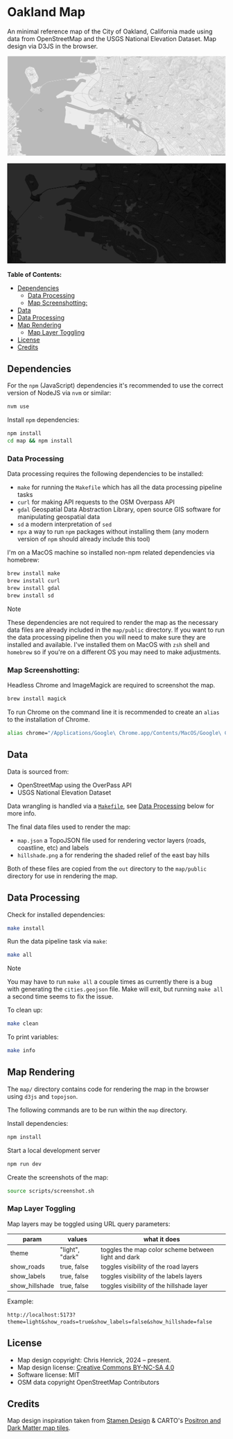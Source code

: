 <!-- omit from toc -->

# Oakland Map

An minimal reference map of the City of Oakland, California made using data from OpenStreetMap and the USGS National Elevation Dataset. Map design via D3JS in the browser.

![a light gray color scheme geographic map of Oakland, California centered on downtown](/img/oakland-map-light.webp)

![a dark gray color scheme geographic map of Oakland, California centered on downtown](/img/oakland-map-dark.webp)

**Table of Contents:**

- [Dependencies](#dependencies)
  - [Data Processing](#data-processing)
  - [Map Screenshotting:](#map-screenshotting)
- [Data](#data)
- [Data Processing](#data-processing-1)
- [Map Rendering](#map-rendering)
  - [Map Layer Toggling](#map-layer-toggling)
- [License](#license)
- [Credits](#credits)

## Dependencies

For the `npm` (JavaScript) dependencies it's recommended to use the correct version of NodeJS via `nvm` or similar:

```bash
nvm use
```

Install `npm` dependencies:

```bash
npm install
cd map && npm install
```

### Data Processing

Data processing requires the following dependencies to be installed:

- `make` for running the `Makefile` which has all the data processing pipeline tasks
- `curl` for making API requests to the OSM Overpass API
- `gdal` Geospatial Data Abstraction Library, open source GIS software for manipulating geospatial data
- `sd` a modern interpretation of `sed`
- `npx` a way to run `npm` packages without installing them (any modern version of `npm` should already include this tool)

I'm on a MacOS machine so installed non-npm related dependencies via homebrew:

```bash
brew install make
brew install curl
brew install gdal
brew install sd
```

> [!NOTE]
> These dependencies are not required to render the map as the necessary data files are already included in the `map/public` directory. If you want to run the data processing pipeline then you will need to make sure they are installed and available. I've installed them on MacOS with `zsh` shell and `homebrew` so if you're on a different OS you may need to make adjustments.

### Map Screenshotting:

Headless Chrome and ImageMagick are required to screenshot the map.

```bash
brew install magick
```

To run Chrome on the command line it is recommended to create an `alias` to the installation of Chrome.

```bash
alias chrome="/Applications/Google\ Chrome.app/Contents/MacOS/Google\ Chrome"
```

## Data

Data is sourced from:

- OpenStreetMap using the OverPass API
- USGS National Elevation Dataset

Data wrangling is handled via a [`Makefile`](./Makefile), see [Data Processing](#data-processing) below for more info.

The final data files used to render the map:

- `map.json` a TopoJSON file used for rendering vector layers (roads, coastline, etc) and labels
- `hillshade.png` a for rendering the shaded relief of the east bay hills

Both of these files are copied from the `out` directory to the `map/public` directory for use in rendering the map.

## Data Processing

Check for installed dependencies:

```bash
make install
```

Run the data pipeline task via `make`:

```bash
make all
```

> [!NOTE]
> You may have to run `make all` a couple times as currently there is a bug with generating the `cities.geojson` file. Make will exit, but running `make all` a second time seems to fix the issue.

To clean up:

```bash
make clean
```

To print variables:

```bash
make info
```

## Map Rendering

The `map/` directory contains code for rendering the map in the browser using `d3js` and `topojson`.

The following commands are to be run within the `map` directory.

Install dependencies:

```bash
npm install
```

Start a local development server

```bash
npm run dev
```

Create the screenshots of the map:

```bash
source scripts/screenshot.sh
```

### Map Layer Toggling

Map layers may be toggled using URL query parameters:

| param          | values          | what it does                                        |
| -------------- | --------------- | --------------------------------------------------- |
| theme          | "light", "dark" | toggles the map color scheme between light and dark |
| show_roads     | true, false     | toggles visibility of the road layers               |
| show_labels    | true, false     | toggles visibility of the labels layers             |
| show_hillshade | true, false     | toggles visibility of the hillshade layer           |

Example:

```
http://localhost:5173?theme=light&show_roads=true&show_labels=false&show_hillshade=false
```

## License

- Map design copyright: Chris Henrick, 2024 – present.
- Map design license: [Creative Commons BY-NC-SA 4.0](https://creativecommons.org/licenses/by-nc-sa/4.0/)
- Software license: MIT
- OSM data copyright OpenStreetMap Contributors

## Credits

Map design inspiration taken from [Stamen Design](https://stamen.com) & CARTO's [Positron and Dark Matter map tiles](https://carto.com/blog/getting-to-know-positron-and-dark-matter).
